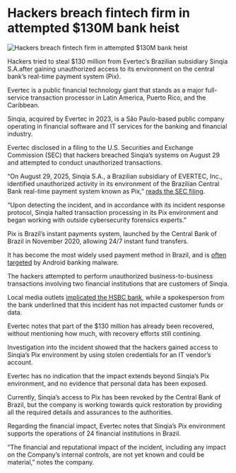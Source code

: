 # Hackers breach fintech firm in attempted $130M bank heist

![Hackers breach fintech firm in attempted $130M bank heist](https://www.bleepstatic.com/content/hl-images/2024/02/06/money-bill.jpg)

Hackers tried to steal $130 million from Evertec’s Brazilian subsidiary Sinqia S.A.after gaining unauthorized access to its environment on the central bank’s real-time payment system (Pix).

Evertec is a public financial technology giant that stands as a major full-service transaction processor in Latin America, Puerto Rico, and the Caribbean.

Sinqia, acquired by Evertec in 2023, is a São Paulo-based public company operating in financial software and IT services for the banking and financial industry.

Evertec disclosed in a filing to the U.S. Securities and Exchange Commission (SEC) that hackers breached Sinqia’s systems on August 29 and attempted to conduct unauthorized transactions.

“On August 29, 2025, Sinqia S.A., a Brazilian subsidiary of EVERTEC, Inc., identified unauthorized activity in its environment of the Brazilian Central Bank real-time payment system known as Pix,” [reads the SEC filing](https://www.sec.gov/Archives/edgar/data/1559865/000155986525000043/evtc-20250829.htm).

“Upon detecting the incident, and in accordance with its incident response protocol, Sinqia halted transaction processing in its Pix environment and began working with outside cybersecurity forensics experts.”

Pix is Brazil’s instant payments system, launched by the Central Bank of Brazil in November 2020, allowing 24/7 instant fund transfers.

It has become the most widely used payment method in Brazil, and is [often targeted](https://www.bleepingcomputer.com/news/security/pixpirate-android-malware-uses-new-tactic-to-hide-on-phones/) by Android banking malware.

The hackers attempted to perform unauthorized business-to-business transactions involving two financial institutions that are customers of Sinqia.

Local media outlets [implicated the HSBC bank](https://g1.globo.com/economia/noticia/2025/08/30/hsbc-ataque-hacker-pix.ghtml), while a spokesperson from the bank underlined that this incident has not impacted customer funds or data.

Evertec notes that part of the $130 million has already been recovered, without mentioning how much, with recovery efforts still contining.

Investigation into the incident showed that the hackers gained access to Sinqia’s Pix environment by using stolen credentials for an IT vendor’s account.

Evertec has no indication that the impact extends beyond Sinqia’s Pix environment, and no evidence that personal data has been exposed.

Currently, Sinqia’s access to Pix has been revoked by the Central Bank of Brazil, but the company is working towards quick restoration by providing all the required details and assurances to the authorities.

Regarding the financial impact, Evertec notes that Sinqia’s Pix environment supports the operations of 24 financial institutions in Brazil.

“The financial and reputational impact of the incident, including any impact on the Company’s internal controls, are not yet known and could be material,” notes the company.